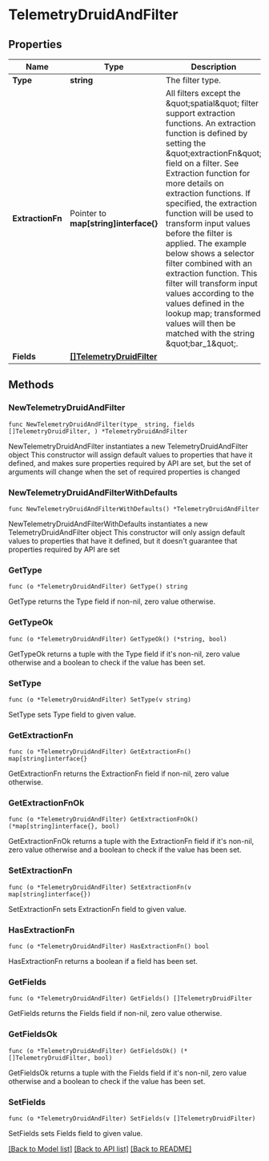 # TelemetryDruidAndFilter

## Properties

Name | Type | Description | Notes
------------ | ------------- | ------------- | -------------
**Type** | **string** | The filter type. | 
**ExtractionFn** | Pointer to **map[string]interface{}** | All filters except the \&quot;spatial\&quot; filter support extraction functions. An extraction function is defined by setting the \&quot;extractionFn\&quot; field on a filter. See Extraction function for more details on extraction functions. If specified, the extraction function will be used to transform input values before the filter is applied. The example below shows a selector filter combined with an extraction function. This filter will transform input values according to the values defined in the lookup map; transformed values will then be matched with the string \&quot;bar_1\&quot;. | [optional] 
**Fields** | [**[]TelemetryDruidFilter**](telemetry.DruidFilter.md) |  | 

## Methods

### NewTelemetryDruidAndFilter

`func NewTelemetryDruidAndFilter(type_ string, fields []TelemetryDruidFilter, ) *TelemetryDruidAndFilter`

NewTelemetryDruidAndFilter instantiates a new TelemetryDruidAndFilter object
This constructor will assign default values to properties that have it defined,
and makes sure properties required by API are set, but the set of arguments
will change when the set of required properties is changed

### NewTelemetryDruidAndFilterWithDefaults

`func NewTelemetryDruidAndFilterWithDefaults() *TelemetryDruidAndFilter`

NewTelemetryDruidAndFilterWithDefaults instantiates a new TelemetryDruidAndFilter object
This constructor will only assign default values to properties that have it defined,
but it doesn't guarantee that properties required by API are set

### GetType

`func (o *TelemetryDruidAndFilter) GetType() string`

GetType returns the Type field if non-nil, zero value otherwise.

### GetTypeOk

`func (o *TelemetryDruidAndFilter) GetTypeOk() (*string, bool)`

GetTypeOk returns a tuple with the Type field if it's non-nil, zero value otherwise
and a boolean to check if the value has been set.

### SetType

`func (o *TelemetryDruidAndFilter) SetType(v string)`

SetType sets Type field to given value.


### GetExtractionFn

`func (o *TelemetryDruidAndFilter) GetExtractionFn() map[string]interface{}`

GetExtractionFn returns the ExtractionFn field if non-nil, zero value otherwise.

### GetExtractionFnOk

`func (o *TelemetryDruidAndFilter) GetExtractionFnOk() (*map[string]interface{}, bool)`

GetExtractionFnOk returns a tuple with the ExtractionFn field if it's non-nil, zero value otherwise
and a boolean to check if the value has been set.

### SetExtractionFn

`func (o *TelemetryDruidAndFilter) SetExtractionFn(v map[string]interface{})`

SetExtractionFn sets ExtractionFn field to given value.

### HasExtractionFn

`func (o *TelemetryDruidAndFilter) HasExtractionFn() bool`

HasExtractionFn returns a boolean if a field has been set.

### GetFields

`func (o *TelemetryDruidAndFilter) GetFields() []TelemetryDruidFilter`

GetFields returns the Fields field if non-nil, zero value otherwise.

### GetFieldsOk

`func (o *TelemetryDruidAndFilter) GetFieldsOk() (*[]TelemetryDruidFilter, bool)`

GetFieldsOk returns a tuple with the Fields field if it's non-nil, zero value otherwise
and a boolean to check if the value has been set.

### SetFields

`func (o *TelemetryDruidAndFilter) SetFields(v []TelemetryDruidFilter)`

SetFields sets Fields field to given value.



[[Back to Model list]](../README.md#documentation-for-models) [[Back to API list]](../README.md#documentation-for-api-endpoints) [[Back to README]](../README.md)


